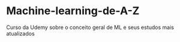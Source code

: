 # Machine-learning-de-A-Z
Curso da Udemy sobre o conceito geral de ML e seus estudos mais atualizados
